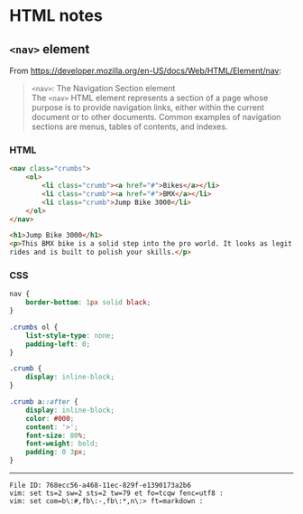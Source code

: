 # HTML notes

## `<nav>` element

From <https://developer.mozilla.org/en-US/docs/Web/HTML/Element/nav>:

> `<nav>`: The Navigation Section element\
> The `<nav>` HTML element represents a section of a page whose purpose is to 
> provide navigation links, either within the current document or to other 
> documents. Common examples of navigation sections are menus, tables of 
> contents, and indexes.

### HTML

``` html
<nav class="crumbs">
    <ol>
        <li class="crumb"><a href="#">Bikes</a></li>
        <li class="crumb"><a href="#">BMX</a></li>
        <li class="crumb">Jump Bike 3000</li>
    </ol>
</nav>

<h1>Jump Bike 3000</h1>
<p>This BMX bike is a solid step into the pro world. It looks as legit as it 
rides and is built to polish your skills.</p>
```

### CSS

``` css
nav {
    border-bottom: 1px solid black;
}

.crumbs ol {
    list-style-type: none;
    padding-left: 0;
}

.crumb {
    display: inline-block;
}

.crumb a::after {
    display: inline-block;
    color: #000;
    content: '>';
    font-size: 80%;
    font-weight: bold;
    padding: 0 3px;
}
```

----

    File ID: 768ecc56-a468-11ec-829f-e1390173a2b6
    vim: set ts=2 sw=2 sts=2 tw=79 et fo=tcqw fenc=utf8 :
    vim: set com=b\:#,fb\:-,fb\:*,n\:> ft=markdown :
